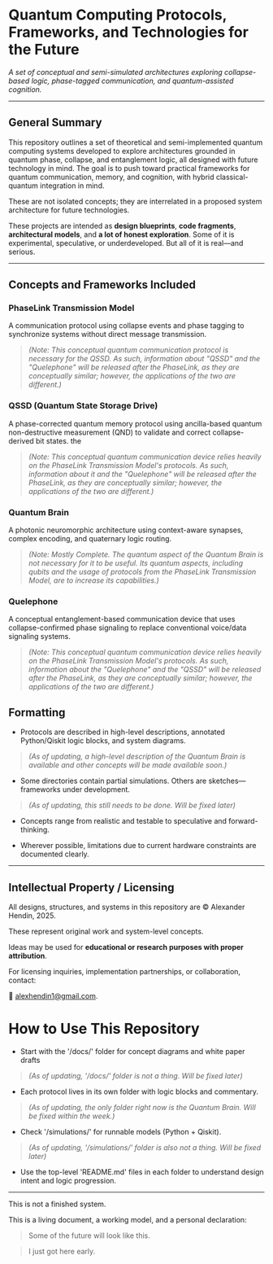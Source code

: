# Quantum Computing Protocols, Frameworks, and Technologies for the Future

_A set of conceptual and semi-simulated architectures exploring collapse-based logic, phase-tagged communication, and quantum-assisted cognition._



---



## General Summary



This repository outlines a set of theoretical and semi-implemented quantum computing systems developed to explore architectures grounded in quantum phase, collapse, and entanglement logic, all designed with future technology in mind. The goal is to push toward practical frameworks for quantum communication, memory, and cognition, with hybrid classical-quantum integration in mind. 



These are not isolated concepts; they are interrelated in a proposed system architecture for future technologies.



These projects are intended as **design blueprints**, **code fragments**, **architectural models**, and **a lot of honest exploration**. Some of it is experimental, speculative, or underdeveloped. But all of it is real—and serious.



---



## Concepts and Frameworks Included



### **PhaseLink Transmission Model**

A communication protocol using collapse events and phase tagging to synchronize systems without direct message transmission.

> *(Note: This conceptual quantum communication protocol is necessary for the QSSD. As such, information about "QSSD" and the "Quelephone" will be released after the PhaseLink, as they are conceptually similar; however, the applications of the two are different.)* 



### **QSSD (Quantum State Storage Drive)**

A phase-corrected quantum memory protocol using ancilla-based quantum non-destructive measurement (QND) to validate and correct collapse-derived bit states.
the 
> *(Note: This conceptual quantum communication device relies heavily on the PhaseLink Transmission Model's protocols. As such, information about it and the "Quelephone" will be released after the PhaseLink, as they are conceptually similar; however, the applications of the two are different.)*


### **Quantum Brain**

A photonic neuromorphic architecture using context-aware synapses, complex encoding, and quaternary logic routing.

> *(Note: Mostly Complete. The quantum aspect of the Quantum Brain is not necessary for it to be useful. Its quantum aspects, including qubits and the usage of protocols from the PhaseLink Transmission Model, are to increase its capabilities.)* 




### **Quelephone**

A conceptual entanglement-based communication device that uses collapse-confirmed phase signaling to replace conventional voice/data signaling systems.

> *(Note: This conceptual quantum communication device relies heavily on the PhaseLink Transmission Model's protocols. As such, information about the "Quelephone" and the "QSSD" will be released after the PhaseLink, as they are conceptually similar; however, the applications of the two are different.)*
 






## Formatting



- Protocols are described in high-level descriptions, annotated Python/Qiskit logic blocks, and system diagrams.
> *(As of updating, a high-level description of the Quantum Brain is available and other concepts will be made available soon.)*
  
- Some directories contain partial simulations. Others are sketches—frameworks under development. 
> *(As of updating, this still needs to be done. Will be fixed later)*

-	Concepts range from realistic and testable to speculative and forward-thinking.

-	Wherever possible, limitations due to current hardware constraints are documented clearly.



---



## Intellectual Property / Licensing



All designs, structures, and systems in this repository are © Alexander Hendin, 2025.



These represent original work and system-level concepts.

Ideas may be used for **educational or research purposes with proper attribution**.

For licensing inquiries, implementation partnerships, or collaboration, contact:



📧 alexhendin1@gmail.com.



# How to Use This Repository

- Start with the '/docs/' folder for concept diagrams and white paper drafts
> *(As of updating, '/docs/' folder is not a thing. Will be fixed later)*

- Each protocol lives in its own folder with logic blocks and commentary.
> *(As of updating, the only folder right now is the Quantum Brain. Will be fixed within the week.)*

- Check '/simulations/' for runnable models (Python + Qiskit).
> *(As of updating, '/simulations/' folder is also not a thing. Will be fixed later)*

- Use the top-level 'README.md' files in each folder to understand design intent and logic progression.



---



This is not a finished system.

This is a living document, a working model, and a personal declaration:



> Some of the future will look like this.

> I just got here early.
